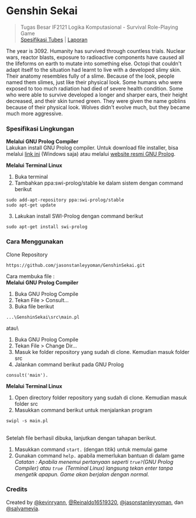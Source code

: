 # Genshin Sekai
> Tugas Besar IF2121 Logika Komputasional - Survival Role-Playing Game\
> [Spesifikasi Tubes](https://docs.google.com/document/d/1JDcjBHJrpvziRA3XemN6f3VS_PnY2-MEeJAfmjFqZd0/edit) | [Laporan](https://docs.google.com/document/d/13Jqg5ESk7mf3DLDo3mh9mspo95Vg0vY6iwHdSg7WyY4/edit)

The year is 3092. Humanity has survived through countless trials. Nuclear wars, reactor blasts, exposure to radioactive components have caused all the lifeforms on earth to mutate into something else. Octopi that couldn't adapt itself to the situation had learnt to live with a developed slimy skin. Their anatomy resembles fully of a slime. Because of the look, people named them slimes, just like their physical look. Some humans who were exposed to too much radiation had died of severe health condition. Some who were able to survive developed a longer and sharper ears, their height decreased, and their skin turned green. They were given the name goblins because of their physical look. Wolves didn\'t evolve much, but they became much more aggressive.

### Spesifikasi Lingkungan
**Melalui GNU Prolog Compiler**\
Lakukan install GNU Prolog compiler. Untuk download file installer, bisa melalui [link ini](http://www.gprolog.org/#download) (Windows saja) atau melalui [website resmi GNU Prolog](http://www.gprolog.org/#download). 

**Melalui Terminal Linux**
1. Buka terminal
2. Tambahkan ppa:swi-prolog/stable ke dalam sistem dengan command berikut
```
sudo add-apt-repository ppa:swi-prolog/stable
sudo apt-get update
```
3. Lakukan install SWI-Prolog dengan command berikut
```
sudo apt-get install swi-prolog
```

### Cara Menggunakan
Clone Repository
``` 
https://github.com/jasonstanleyyoman/GenshinSekai.git 
```
Cara membuka file :\
**Melalui GNU Prolog Compiler**
1. Buka GNU Prolog Compile
2. Tekan File > Consult...
3. Buka file berikut
``` 
...\GenshinSekai\src\main.pl 
```
atau\
1. Buka GNU Prolog Compile
2. Tekan File > Change Dir...
3. Masuk ke folder repository yang sudah di clone. Kemudian masuk folder src
4. Jalankan command berikut pada GNU Prolog
```
consult('main').
````
**Melalui Terminal Linux**
1. Open directory folder repository yang sudah di clone. Kemudian masuk folder src
2. Masukkan command berikut untuk menjalankan program
```
swipl -s main.pl
```
\
Setelah file berhasil dibuka, lanjutkan dengan tahapan berikut.
1. Masukkan command `start.` (dengan titik) untuk memulai game
2. Gunakan command `help.` apabila memerlukan bantuan di dalam game\
*Catatan : Apabila menemui pertanyaan seperti `true?`(GNU Prolog Compiler) atau `true `(Terminal Linux) langsung tekan enter tanpa mengetik apapun. Game akan berjalan dengan normal.*

### Credits
Created by [@kevinryann](https://github.com/kevinryann), [@Reinaldo16519320](https://github.com/Reinaldo16519320), [@jasonstanleyyoman](https://github.com/jasonstanleyyoman), dan [@salyamevia](https://github.com/salyamevia).

